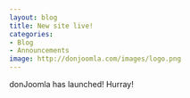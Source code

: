 ```yaml
---
layout: blog
title: New site live!
categories: 
- Blog
- Announcements
image: http://donjoomla.com/images/logo.png
--- 
```

donJoomla has launched! Hurray!
